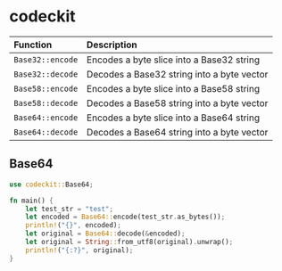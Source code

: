 # codeckit

| Function         | Description                                |
| :--------------- | :----------------------------------------- |
| `Base32::encode` | Encodes a byte slice into a Base32 string  |
| `Base32::decode` | Decodes a Base32 string into a byte vector |
| `Base58::encode` | Encodes a byte slice into a Base58 string  |
| `Base58::decode` | Decodes a Base58 string into a byte vector |
| `Base64::encode` | Encodes a byte slice into a Base64 string  |
| `Base64::decode` | Decodes a Base64 string into a byte vector |

## Base64

```rust
use codeckit::Base64;

fn main() {
    let test_str = "test";
    let encoded = Base64::encode(test_str.as_bytes());
    println!("{}", encoded);
    let original = Base64::decode(&encoded);
    let original = String::from_utf8(original).unwrap();
    println!("{:?}", original);
}
```

